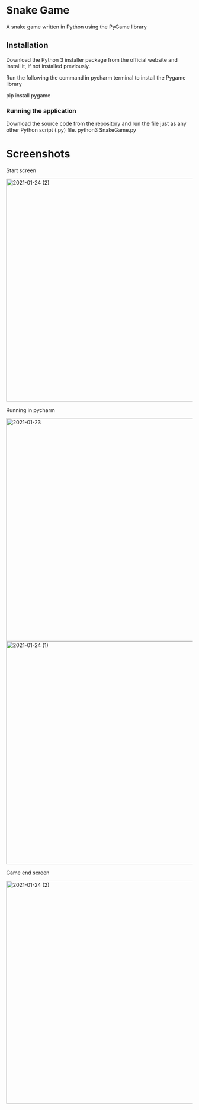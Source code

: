 # Snake Game
A snake game written in Python using the PyGame library

## Installation 
Download the Python 3 installer package from the official website and install it, if not installed previously.

Run the following the command in pycharm terminal to install the Pygame library

pip install pygame

### Running the application
Download the source code from the repository and run the file just as any other Python script (.py) file.
python3 SnakeGame.py


# Screenshots
Start screen

<img width="601" alt="2021-01-24 (2)" src="https://user-images.githubusercontent.com/77839544/105633046-5e8a2700-5e7c-11eb-9ba7-8e8c37b11e41.png">


Running in pycharm

<img width="601" alt="2021-01-23" src="https://user-images.githubusercontent.com/77839544/105632772-04d52d00-5e7b-11eb-894a-ecc34c6df58f.png">


<img width="601" alt="2021-01-24 (1)" src="https://user-images.githubusercontent.com/77839544/105632928-d0ae3c00-5e7b-11eb-85aa-7efaf68292db.png">


Game end screen

<img width="601" alt="2021-01-24 (2)" src="https://user-images.githubusercontent.com/77839544/105633114-cccee980-5e7c-11eb-93e6-ee647b306d3f.png">







